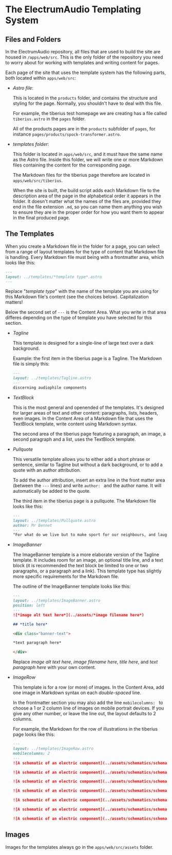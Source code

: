 # The ElectrumAudio Templating System

## Files and Folders

In the ElectrumAudio repository, all files that are used to build the site are housed in `/apps/web/src`. This is the only folder of the repository you need to worry about for working with templates and writing content for pages.

Each page of the site that uses the template system has the following parts, both located within `apps/web/src`:

-   *Astro file*:
    
    This is located in the `products` folder, and contains the structure and styling for the page. Normally, you shouldn't have to deal with this file.

    For example, the tiberius test homepage we are creating has a file called `tiberius.astro` in the `pages` folder.

    All of the products pages are in the `products` subfolder of `pages`, for instance `pages/products/spock-transformer.astro`.

-   *templates folder*:

    This folder is located in `apps/web/src`, and it must have the same name as the Astro file. Inside this folder, we will write one or more Markdown files containing the content for the corresponding page.

    The Markdown files for the tiberius page therefore are located in `apps/web/src/tiberius`.

    When the site is built, the build script adds each Markdown file to the description area of the page in the alphabetical order it appears in the folder. It doesn't matter what the names of the files are, provided they end in the file extension `.md`, so you can name them anything you wish to ensure they are in the proper order for how you want them to appear in the final produced page.

## The Templates

When you create a Markdown file in the folder for a page, you can select from a range of layout templates for the type of content that Markdown file is handling. Every Markdown file must being with a frontmatter area, which looks like this:

```markdown
---
layout: ../templates/*template type*.astro
---
```

Replace "*template type*" with the name of the template you are using for this Markdown file's content (see the choices below). Capitalization matters!

Below the second set of `---` is the Content Area. What you write in that area differes depending on the type of template you have selected for this section.

-   *Tagline*

    This template is designed for a single-line of large text over a dark background.

    Example: the first item in the tiberius page is a Tagline. The Markdown file is simply this:

    ```markdown
    ---
    layout: ../templates/Tagline.astro
    ---
    discerning audiophile components
    ```

-   *TextBlock*

    This is the most general and openended of the templates. It's designed for larger areas of text and other content: paragraphs, lists, headers, even images. In the Content Area of a Markdown file that uses the TextBlock template, write content using Markdown syntax.

    The second area of the tiberius page featuring a paragraph, an image, a second paragraph and a list, uses the TextBlock template.

-   *Pullquote*

    This versatile template allows you to either add a short phrase or sentence, similar to Tagline but without a dark background, or to add a quote with an author attribution.

    To add the author attribution, insert an extra line in the front matter area (between the `---` lines) and write `author: ` and the author name. It will automatically be added to the quote.

    The third item in the tiberius page is a pullquote. The Markdown file looks like this:

    ```markdown
    ---
    layout: ../templates/Pullquote.astro
    author: Mr Bennet
    ---
    "For what do we live but to make sport for our neighbours, and laugh at them in our turn?"
    ```

-   *ImageBanner*

    The ImageBanner template is a more elaborate version of the Tagline template. It includes room for an image, an optional title line, and a text block (it is recommended the text block be limited to one or two paragraphs, or a paragraph and a link). This template type has slightly more specific requirements for the Markdown file.

    The outline of the ImageBanner template looks like this:

    ```markdown
    ---
    layout: ../templates/ImageBanner.astro
    position: left
    ---
    ![*image alt text here*](../assets/*image filename here*)

    ## *title here*

    <div class="banner-text">

    *text paragraph here*

    </div>
    ```
    Replace *image alt text here*, *image filename here*, *title here*, and *text paragraph here* with your own content.

-   *ImageRow*

    This template is for a row (or more) of images. In the Content Area, add one image in Markdown syntax on each *double-spaced* line.

    In the frontmatter section you may also add the line `mobilecolumns: ` to choose a 1 or 2 column line of images on mobile portrait devices. If you give any other number, or leave the line out, the layout defaults to 2 columns.

    For example, the Markdown for the row of illustrations in the tiberius page looks like this:

    ```markdown
    ---
    layout: ../templates/ImageRow.astro
    mobilecolumns: 2
    ---
    ![A schematic of an electric component](../assets/schematics/schematic-01.svg)

    ![A schematic of an electric component](../assets/schematics/schematic-02.svg)

    ![A schematic of an electric component](../assets/schematics/schematic-03.svg)

    ![A schematic of an electric component](../assets/schematics/schematic-04.svg)

    ![A schematic of an electric component](../assets/schematics/schematic-05.svg)

    ![A schematic of an electric component](../assets/schematics/schematic-06.svg)

    ![A schematic of an electric component](../assets/schematics/schematic-07.svg)
    ```

## Images

Images for the templates always go in the `apps/web/src/assets` folder.
